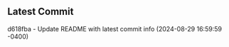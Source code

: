 
## Latest Commit
d618fba - Update README with latest commit info (2024-08-29 16:59:59 -0400) <Yunxi-Zhou>
